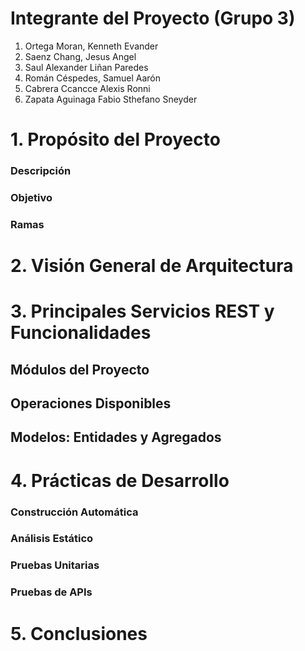# Integrante del Proyecto (Grupo 3)
1. Ortega Moran, Kenneth Evander
2. Saenz Chang, Jesus Angel
3. Saul Alexander Liñan Paredes
4. Román Céspedes, Samuel Aarón
5. Cabrera Ccancce Alexis Ronni
6. Zapata Aguinaga Fabio Sthefano Sneyder
# 1. Propósito del Proyecto
### Descripción
### Objetivo
### Ramas
# 2. Visión General de Arquitectura

# 3. Principales Servicios REST y Funcionalidades
## Módulos del Proyecto

## Operaciones Disponibles

## Modelos: Entidades y Agregados

# 4. Prácticas de Desarrollo
### Construcción Automática
### Análisis Estático
### Pruebas Unitarias
### Pruebas de APIs
# 5. Conclusiones
